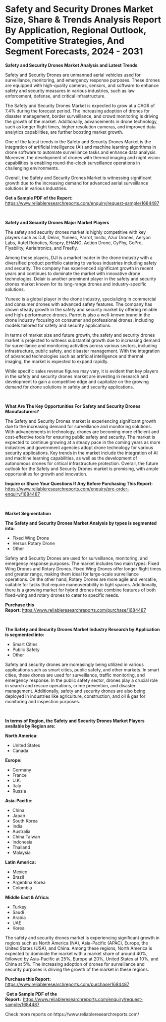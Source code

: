 <p><h1>Safety and Security Drones Market Size, Share & Trends Analysis Report By Application, Regional Outlook, Competitive Strategies, And Segment Forecasts, 2024 - 2031</h1></p><p><strong>Safety and Security Drones Market Analysis and Latest Trends</strong></p>
<p><p>Safety and Security Drones are unmanned aerial vehicles used for surveillance, monitoring, and emergency response purposes. These drones are equipped with high-quality cameras, sensors, and software to enhance safety and security measures in various industries, such as law enforcement, defense, and critical infrastructure.</p><p>The Safety and Security Drones Market is expected to grow at a CAGR of 7.4% during the forecast period. The increasing adoption of drones for disaster management, border surveillance, and crowd monitoring is driving the growth of the market. Additionally, advancements in drone technology, such as longer flight times, higher resolution cameras, and improved data analytics capabilities, are further boosting market growth.</p><p>One of the latest trends in the Safety and Security Drones Market is the integration of artificial intelligence (AI) and machine learning algorithms in drone software to automate surveillance tasks and enhance data analysis. Moreover, the development of drones with thermal imaging and night vision capabilities is enabling round-the-clock surveillance operations in challenging environments.</p><p>Overall, the Safety and Security Drones Market is witnessing significant growth due to the increasing demand for advanced aerial surveillance solutions in various industries.</p></p>
<p><strong>Get a Sample PDF of the Report:&nbsp;</strong> <a href="https://www.reliableresearchreports.com/enquiry/request-sample/1684487">https://www.reliableresearchreports.com/enquiry/request-sample/1684487</a></p>
<p>&nbsp;</p>
<p><strong>Safety and Security Drones Major Market Players</strong></p>
<p><p>The safety and security drones market is highly competitive with key players such as DJI, Delair, Yuneec, Parrot, Insitu, Azur Drones, Aeryon Labs, Autel Robotics, Kespry, EHANG, Action Drone, CyPhy, GoPro, Flyability, Aerialtronics, and Freefly. </p><p>Among these players, DJI is a market leader in the drone industry with a diversified product portfolio catering to various industries including safety and security. The company has experienced significant growth in recent years and continues to dominate the market with innovative drone technologies. Delair is another prominent player in the safety and security drones market known for its long-range drones and industry-specific solutions.</p><p>Yuneec is a global player in the drone industry, specializing in commercial and consumer drones with advanced safety features. The company has shown steady growth in the safety and security market by offering reliable and high-performance drones. Parrot is also a well-known brand in the drone industry focusing on consumer and professional drones, including models tailored for safety and security applications.</p><p>In terms of market size and future growth, the safety and security drones market is projected to witness substantial growth due to increasing demand for surveillance and monitoring activities across various sectors, including infrastructure, public safety, and disaster management. With the integration of advanced technologies such as artificial intelligence and thermal imaging, the market is expected to expand rapidly.</p><p>While specific sales revenue figures may vary, it is evident that key players in the safety and security drones market are investing in research and development to gain a competitive edge and capitalize on the growing demand for drone solutions in safety and security applications.</p></p>
<p>&nbsp;</p>
<p><strong>What Are The Key Opportunities For Safety and Security Drones Manufacturers?</strong></p>
<p><p>The Safety and Security Drones market is experiencing significant growth due to the increasing demand for surveillance and monitoring solutions. With advancements in technology, drones are becoming more efficient and cost-effective tools for ensuring public safety and security. The market is expected to continue growing at a steady pace in the coming years as more industries and government agencies adopt drone technology for various security applications. Key trends in the market include the integration of AI and machine learning capabilities, as well as the development of autonomous drones for critical infrastructure protection. Overall, the future outlook for the Safety and Security Drones market is promising, with ample opportunities for growth and innovation.</p></p>
<p><strong>Inquire or Share Your Questions If Any Before Purchasing This Report:</strong> <a href="https://www.reliableresearchreports.com/enquiry/pre-order-enquiry/1684487">https://www.reliableresearchreports.com/enquiry/pre-order-enquiry/1684487</a></p>
<p>&nbsp;</p>
<p><strong>Market Segmentation</strong></p>
<p><strong>The Safety and Security Drones Market Analysis by types is segmented into:</strong></p>
<p><ul><li>Fixed Wing Drone</li><li>Versus Rotary Drone</li><li>Other</li></ul></p>
<p><p>Safety and Security Drones are used for surveillance, monitoring, and emergency response purposes. The market includes two main types: Fixed Wing Drones and Rotary Drones. Fixed Wing Drones offer longer flight times and greater range, making them ideal for large-scale surveillance operations. On the other hand, Rotary Drones are more agile and versatile, suitable for tasks that require maneuverability in tight spaces. Additionally, there is a growing market for hybrid drones that combine features of both fixed-wing and rotary drones to cater to specific needs.</p></p>
<p><strong>Purchase this Report:&nbsp;</strong><a href="https://www.reliableresearchreports.com/purchase/1684487">https://www.reliableresearchreports.com/purchase/1684487</a></p>
<p>&nbsp;</p>
<p><strong>The Safety and Security Drones Market Industry Research by Application is segmented into:</strong></p>
<p><ul><li>Smart Cities</li><li>Public Safety</li><li>Other</li></ul></p>
<p><p>Safety and security drones are increasingly being utilized in various applications such as smart cities, public safety, and other markets. In smart cities, these drones are used for surveillance, traffic monitoring, and emergency response. In the public safety sector, drones play a crucial role in search and rescue operations, crime prevention, and disaster management. Additionally, safety and security drones are also being deployed in industries like agriculture, construction, and oil & gas for monitoring and inspection purposes.</p></p>
<p>&nbsp;</p>
<p><strong>In terms of Region, the Safety and Security Drones Market Players available by Region are:</strong></p>
<p>
    <p> <strong> North America: </strong>
        <ul>
            <li>United States</li>
            <li>Canada</li>
        </ul>
        </p> 
    <p> <strong> Europe: </strong>
        <ul>
            <li>Germany</li>
            <li>France</li>
            <li>U.K.</li>
            <li>Italy</li>
            <li>Russia</li>
        </ul>
        </p> 
    <p> <strong> Asia-Pacific: </strong>
        <ul>
            <li>China</li>
            <li>Japan</li>
            <li>South Korea</li>
            <li>India</li>
            <li>Australia</li>
            <li>China Taiwan</li>
            <li>Indonesia</li>
            <li>Thailand</li>
            <li>Malaysia</li>
        </ul>
        </p> 
    <p> <strong> Latin America: </strong>
        <ul>
            <li>Mexico</li>
            <li>Brazil</li>
            <li>Argentina Korea</li>
            <li>Colombia</li>
        </ul>
        </p> 
    <p> <strong> Middle East & Africa: </strong>
        <ul>
            <li>Turkey</li>
            <li>Saudi</li>
            <li>Arabia</li>
            <li>UAE</li>
            <li>Korea</li>
        </ul>
    </p>
    </p>
<p><p>The safety and security drones market is experiencing significant growth in regions such as North America (NA), Asia-Pacific (APAC), Europe, the United States (USA), and China. Among these regions, North America is expected to dominate the market with a market share of around 40%, followed by Asia-Pacific at 25%, Europe at 20%, United States at 10%, and China at 5%. The increasing adoption of drones for surveillance and security purposes is driving the growth of the market in these regions.</p></p>
<p><strong>Purchase this Report: </strong><a href="https://www.reliableresearchreports.com/purchase/1684487">https://www.reliableresearchreports.com/purchase/1684487</a></p>
<p>&nbsp;<strong>Get a Sample PDF of the Report:&nbsp;&nbsp;</strong><a href="https://www.reliableresearchreports.com/enquiry/request-sample/1684487">https://www.reliableresearchreports.com/enquiry/request-sample/1684487</a></p>
<p><strong></strong></p>
<p>Check more reports on https://www.reliableresearchreports.com/</p>